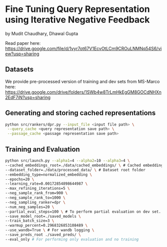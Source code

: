 # Fine Tuning Query Representation using Iterative Negative Feedback
by Mudit Chaudhary, Dhawal Gupta

Read paper here: https://drive.google.com/file/d/1vyr7ot67V1EcvOtLCm9CROuLNMNq54S6/view?usp=sharing

## Datasets
We provide pre-processed version of training and dev sets from MS-Marco here: https://drive.google.com/drive/folders/1SWb4w8TrLmHkEgGM8GOCdNHXn2EdF7iN?usp=sharing

## Generating and storing cached representations
```bash
python src/rankers/dpr.py --input_file <input file path> \
 --query_cache <query representation save path> \
 --passage_cache <passage representation save path>
```

## Training and Evaluation
```bash
python src/launch.py --alpha1=4 --alpha2=10 --alpha3=4 \
--cached_embeddings_root=./data/cached_embeddings/ \ # Cached embedding root folder
--dataset_folder=./data/processed_data/ \ # Dataset root folder
--embedding_type=normalized_embedding \ 
--epochs=20 \ 
--learning_rate=0.00172854898644987 \
--max_refining_iterations=5 \
--neg_sample_rank_from=900 \
--neg_sample_rank_to=1000 \
--neg_sampling_ranker=dpr \
--num_neg_samples=20 \
--partial_eval_steps=100 \ # To perform partial evaluation on dev set. Set to None for full eval
--save_model_root=./saved_models \
--train_batch_size=3 \
--warmup_percent=0.2968326853108489 \
--use_wandb=True \ # For wandb logging \
--save_preds_root ./saved_preds/ \
--eval_only # For performing only evaluation and no training
```

